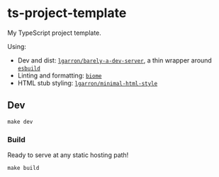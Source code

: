 # ts-project-template

My TypeScript project template.

Using:

- Dev and dist: [`lgarron/barely-a-dev-server`](https://github.com/lgarron/barely-a-dev-server), a thin wrapper around [`esbuild`](https://esbuild.github.io/)
- Linting and formatting: [`biome`](https://biomejs.dev/)
- HTML stub styling: [`lgarron/minimal-html-style`](https://github.com/lgarron/minimal-html-style)

## Dev

```shell
make dev
```

### Build

Ready to serve at any static hosting path!

```shell
make build
```
